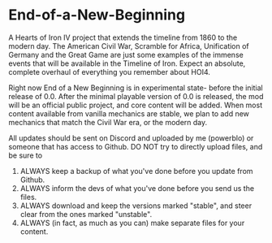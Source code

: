 # End-of-a-New-Beginning
A Hearts of Iron IV project that extends the timeline from 1860 to the modern day.
The American Civil War, Scramble for Africa, Unification of Germany and the Great Game are just some examples of the immense events that will be available in the Timeline of Iron. Expect an absolute, complete overhaul of everything you remember about HOI4.

Right now End of a New Beginning is in experimental state- before the initial release of 0.0. After the minimal playable version of 0.0 is released, the mod will be an official public project, and core content will be added. When most content available from vanilla mechanics are stable, we plan to add new mechanics that match the Civil War era, or the modern day.

All updates should be sent on Discord and uploaded by me (powerblo) or someone that has access to Github. DO NOT try to directly upload files, and be sure to
1. ALWAYS keep a backup of what you've done before you update from Github.
2. ALWAYS inform the devs of what you've done before you send us the files.
3. ALWAYS download and keep the versions marked "stable", and steer clear from the ones marked "unstable".
4. ALWAYS (in fact, as much as you can) make separate files for your content.
